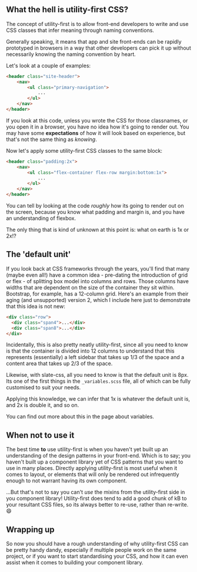 ## What the hell is utility-first CSS?

The concept of utility-first is to allow front-end developers to write and use CSS classes that infer meaning through naming conventions.

Generally speaking, it means that app and site front-ends can be rapidly prototyped in browsers in a way that other developers can pick it up without necessarily knowing the naming convention by heart.

Let's look at a couple of examples:

```html
<header class="site-header">
    <nav>
        <ul class="primary-navigation">
            ...
        </ul>
    </nav>
</header>
```

If you look at this code, unless you wrote the CSS for those classnames, or you open it in a browser, you have no idea how it's going to render out. You may have some **expectations** of how it will look based on experience, but that's not the same thing as *knowing*.

Now let's apply some utility-first CSS classes to the same block:

```html
<header class="padding:2x">
    <nav>
        <ul class="flex-container flex-row margin:bottom:1x">
            ...
        </ul>
    </nav>
</header>
```

You can tell by looking at the code *roughly* how its going to render out on the screen, because you know what padding and margin is, and you have an understanding of flexbox.

The only thing that is kind of unknown at this point is: what on earth is 1x or 2x!?

## The 'default unit'

If you look back at CSS frameworks through the years, you'll find that many (maybe even all!) have a common idea - pre-dating the introduction of grid or flex - of splitting box model into columns and rows. Those columns have widths that are dependent on the size of the container they sit within. Bootstrap, for example, has a 12-column grid. Here's an example from their aging (and unsupported) version 2, which I include here just to demonstrate that this idea is not new:

```html
<div class="row">
  <div class="span4">...</div>
  <div class="span8">...</div>
</div>
```

Incidentally, this is also pretty neatly utility-first, since all you need to know is that the container is divided into 12 columns to understand that this represents (essentially) a left sidebar that takes up 1/3 of the space and a content area that takes up 2/3 of the space.

Likewise, with slate-css, all you need to know is that the default unit is 8px. Its one of the first things in the `_variables.scss` file, all of which can be fully customised to suit your needs.

Applying this knowledge, we can infer that 1x is whatever the default unit is, and 2x is double it, and so on.

You can find out more about this in the page about variables.

## When not to use it

The best time **to** use utility-first is when you haven't yet built up an understanding of the design patterns in your front-end. Which is to say; you haven't built up a component library yet of CSS patterns that you want to use in many places. Directly applying utility-first is most useful when it comes to layout, or elements that will only be rendered out infrequently enough to not warrant having its own component.

...But that's not to say you can't *use* the mixins from the utility-first side in you component library! Utility-first does tend to add a good chunk of kB to your resultant CSS files, so its always better to re-use, rather than re-write. :smile:

## Wrapping up

So now you should have a rough understanding of why utility-first CSS can be pretty handy dandy, especially if multiple people work on the same project, or if you want to start standardising your CSS, and how it can even assist when it comes to building your component library.